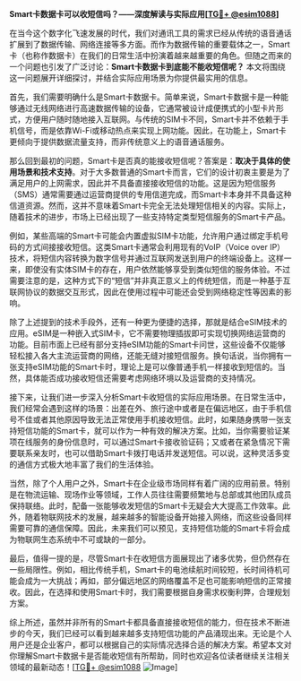 **Smart卡数据卡可以收短信吗？——深度解读与实际应用[[TG💪+ @esim1088](https://t.me/s/esim1088)]**

在当今这个数字化飞速发展的时代，我们对通讯工具的需求已经从传统的语音通话扩展到了数据传输、网络连接等多方面。而作为数据传输的重要载体之一，Smart卡（也称作数据卡）在我们的日常生活中扮演着越来越重要的角色。但随之而来的一个问题也引发了广泛讨论：**Smart卡数据卡到底能不能收短信呢？** 本文将围绕这一问题展开详细探讨，并结合实际应用场景为你提供最实用的信息。

首先，我们需要明确什么是Smart卡数据卡。简单来说，Smart卡数据卡是一种能够通过无线网络进行高速数据传输的设备，它通常被设计成便携式的小型卡片形式，方便用户随时随地接入互联网。与传统的SIM卡不同，Smart卡并不依赖于手机信号，而是依靠Wi-Fi或移动热点来实现上网功能。因此，在功能上，Smart卡更倾向于提供数据流量支持，而非传统意义上的语音通话服务。

那么回到最初的问题，Smart卡是否真的能接收短信呢？答案是：**取决于具体的使用场景和技术支持**。对于大多数普通的Smart卡而言，它们的设计初衷主要是为了满足用户的上网需求，因此并不具备直接接收短信的功能。这是因为短信服务（SMS）通常需要通过运营商提供的专用信道完成，而Smart卡本身并不具备这种信道资源。然而，这并不意味着Smart卡完全无法处理短信相关的内容。实际上，随着技术的进步，市场上已经出现了一些支持特定类型短信服务的Smart卡产品。

例如，某些高端的Smart卡可能会内置虚拟SIM卡功能，允许用户通过绑定手机号码的方式间接接收短信。这类Smart卡通常会利用现有的VoIP（Voice over IP）技术，将短信内容转换为数字信号并通过互联网发送到用户的终端设备上。这样一来，即使没有实体SIM卡的存在，用户依然能够享受到类似短信的服务体验。不过需要注意的是，这种方式下的“短信”并非真正意义上的传统短信，而是一种基于互联网协议的数据交互形式，因此在使用过程中可能还会受到网络稳定性等因素的影响。

除了上述提到的技术手段外，还有一种更为便捷的选择，那就是结合eSIM技术的应用。eSIM是一种嵌入式SIM卡，它不需要物理插拔即可实现切换网络运营商的功能。目前市面上已经有部分支持eSIM功能的Smart卡问世，这些设备不仅能够轻松接入各大主流运营商的网络，还能无缝对接短信服务。换句话说，当你拥有一张支持eSIM功能的Smart卡时，理论上是可以像普通手机一样接收到短信的。当然，具体能否成功接收短信还需要考虑网络环境以及运营商的支持情况。

接下来，让我们进一步深入分析Smart卡收短信的实际应用场景。在日常生活中，我们经常会遇到这样的场景：出差在外、旅行途中或者是在偏远地区，由于手机信号不佳或者其他原因导致无法正常使用手机接收短信。此时，如果随身携带一张支持短信功能的Smart卡，就可以作为一种有效的解决方案。比如，当你需要验证某项在线服务的身份信息时，可以通过Smart卡接收验证码；又或者在紧急情况下需要联系亲友时，也可以借助Smart卡拨打电话并发送短信。可以说，这种灵活多变的通信方式极大地丰富了我们的生活体验。

当然，除了个人用户之外，Smart卡在企业级市场同样有着广阔的应用前景。特别是在物流运输、现场作业等领域，工作人员往往需要频繁地与总部或其他团队成员保持联络。此时，配备一张能够收发短信的Smart卡无疑会大大提高工作效率。此外，随着物联网技术的发展，越来越多的智能设备开始接入网络，而这些设备同样需要可靠的通信保障。因此，未来我们可以预见，支持短信功能的Smart卡将会成为物联网生态系统中不可或缺的一部分。

最后，值得一提的是，尽管Smart卡在收短信方面展现出了诸多优势，但仍然存在一些局限性。例如，相比传统手机，Smart卡的电池续航时间较短，长时间待机可能会成为一大挑战；再如，部分偏远地区的网络覆盖不足也可能影响短信的正常接收。因此，在选择和使用Smart卡时，我们需要根据自身需求权衡利弊，合理规划方案。

综上所述，虽然并非所有的Smart卡都具备直接接收短信的能力，但在技术不断进步的今天，我们已经可以看到越来越多支持短信功能的产品涌现出来。无论是个人用户还是企业客户，都可以根据自己的实际情况选择合适的解决方案。希望本文对你理解Smart卡数据卡是否能收短信有所帮助，同时也欢迎各位读者继续关注相关领域的最新动态！[[TG💪+ @esim1088](https://t.me/s/esim1088) ![Image](https://i.postimg.cc/4NQfJmqS/Snipaste-2025-05-13-00-14-12.png)]